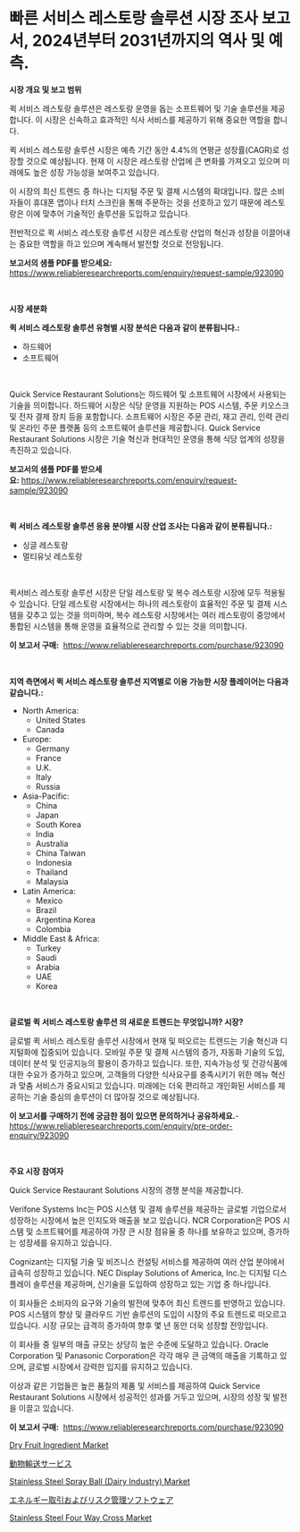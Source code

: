 <p><h1>빠른 서비스 레스토랑 솔루션 시장 조사 보고서, 2024년부터 2031년까지의 역사 및 예측.</h1></p><p><strong>시장 개요 및 보고 범위</strong></p>
<p><p>퀵 서비스 레스토랑 솔루션은 레스토랑 운영을 돕는 소프트웨어 및 기술 솔루션을 제공합니다. 이 시장은 신속하고 효과적인 식사 서비스를 제공하기 위해 중요한 역할을 합니다.</p><p>퀵 서비스 레스토랑 솔루션 시장은 예측 기간 동안 4.4%의 연평균 성장률(CAGR)로 성장할 것으로 예상됩니다. 현재 이 시장은 레스토랑 산업에 큰 변화를 가져오고 있으며 미래에도 높은 성장 가능성을 보여주고 있습니다.</p><p>이 시장의 최신 트렌드 중 하나는 디지털 주문 및 결제 시스템의 확대입니다. 많은 소비자들이 휴대폰 앱이나 터치 스크린을 통해 주문하는 것을 선호하고 있기 때문에 레스토랑은 이에 맞추어 기술적인 솔루션을 도입하고 있습니다.</p><p>전반적으로 퀵 서비스 레스토랑 솔루션 시장은 레스토랑 산업의 혁신과 성장을 이끌어내는 중요한 역할을 하고 있으며 계속해서 발전할 것으로 전망됩니다.</p></p>
<p><strong>보고서의 샘플 PDF를 받으세요:</strong> <a href="https://www.reliableresearchreports.com/enquiry/request-sample/923090">https://www.reliableresearchreports.com/enquiry/request-sample/923090</a></p>
<p>&nbsp;</p>
<p><strong>시장 세분화</strong></p>
<p><strong>퀵 서비스 레스토랑 솔루션 유형별 시장 분석은 다음과 같이 분류됩니다.:</strong></p>
<p><ul><li>하드웨어</li><li>소프트웨어</li></ul></p>
<p>&nbsp;</p>
<p><p>Quick Service Restaurant Solutions는 하드웨어 및 소프트웨어 시장에서 사용되는 기술을 의미합니다. 하드웨어 시장은 식당 운영을 지원하는 POS 시스템, 주문 키오스크 및 전자 결제 장치 등을 포함합니다. 소프트웨어 시장은 주문 관리, 재고 관리, 인력 관리 및 온라인 주문 플랫폼 등의 소프트웨어 솔루션을 제공합니다. Quick Service Restaurant Solutions 시장은 기술 혁신과 현대적인 운영을 통해 식당 업계의 성장을 촉진하고 있습니다.</p></p>
<p><strong>보고서의 샘플 PDF를 받으세요:</strong>&nbsp;<a href="https://www.reliableresearchreports.com/enquiry/request-sample/923090">https://www.reliableresearchreports.com/enquiry/request-sample/923090</a></p>
<p>&nbsp;</p>
<p><strong> 퀵 서비스 레스토랑 솔루션 응용 분야별 시장 산업 조사는 다음과 같이 분류됩니다.:</strong></p>
<p><ul><li>싱글 레스토랑</li><li>멀티유닛 레스토랑</li></ul></p>
<p>&nbsp;</p>
<p><p>퀵서비스 레스토랑 솔루션 시장은 단일 레스토랑 및 복수 레스토랑 시장에 모두 적용될 수 있습니다. 단일 레스토랑 시장에서는 하나의 레스토랑이 효율적인 주문 및 결제 시스템을 갖추고 있는 것을 의미하며, 복수 레스토랑 시장에서는 여러 레스토랑이 중앙에서 통합된 시스템을 통해 운영을 효율적으로 관리할 수 있는 것을 의미합니다.</p></p>
<p><strong>이 보고서 구매:</strong>&nbsp; <a href="https://www.reliableresearchreports.com/purchase/923090">https://www.reliableresearchreports.com/purchase/923090</a></p>
<p>&nbsp;</p>
<p><strong>지역 측면에서 퀵 서비스 레스토랑 솔루션 지역별로 이용 가능한 시장 플레이어는 다음과 같습니다.:</strong></p>
<p><ul>
    <li>
        North America:
        <ul>
            <li>United States</li>
            <li>Canada</li>
        </ul>
    </li>
    <li>
        Europe:
        <ul>
            <li>Germany</li>
            <li>France</li>
            <li>U.K.</li>
            <li>Italy</li>
            <li>Russia</li>
        </ul>
    </li>
    <li>
        Asia-Pacific:
        <ul>
            <li>China</li>
            <li>Japan</li>
            <li>South Korea</li>
            <li>India</li>
            <li>Australia</li>
            <li>China Taiwan</li>
            <li>Indonesia</li>
            <li>Thailand</li>
            <li>Malaysia</li>
        </ul>
    </li>
    <li>
        Latin America:
        <ul>
            <li>Mexico</li>
            <li>Brazil</li>
            <li>Argentina Korea</li>
            <li>Colombia</li>
        </ul>
    </li>
    <li>
        Middle East & Africa:
        <ul>
            <li>Turkey</li>
            <li>Saudi</li>
            <li>Arabia</li>
            <li>UAE</li>
            <li>Korea</li>
        </ul>
    </li>
    </ul></p>
<p>&nbsp;</p>
<p><strong>글로벌 퀵 서비스 레스토랑 솔루션 의 새로운 트렌드는 무엇입니까? 시장?</strong></p>
<p><p>글로벌 퀵 서비스 레스토랑 솔루션 시장에서 현재 및 떠오르는 트렌드는 기술 혁신과 디지털화에 집중되어 있습니다. 모바일 주문 및 결제 시스템의 증가, 자동화 기술의 도입, 데이터 분석 및 인공지능의 활용이 증가하고 있습니다. 또한, 지속가능성 및 건강식품에 대한 수요가 증가하고 있으며, 고객들의 다양한 식사요구를 충족시키기 위한 메뉴 혁신과 맞춤 서비스가 중요시되고 있습니다. 미래에는 더욱 편리하고 개인화된 서비스를 제공하는 기술 중심의 솔루션이 더 많아질 것으로 예상됩니다.</p></p>
<p><strong>이 보고서를 구매하기 전에 궁금한 점이 있으면 문의하거나 공유하세요.</strong>- <a href="https://www.reliableresearchreports.com/enquiry/pre-order-enquiry/923090">https://www.reliableresearchreports.com/enquiry/pre-order-enquiry/923090</a></p>
<p>&nbsp;</p>
<p><strong>주요 시장 참여자</strong></p>
<p><p>Quick Service Restaurant Solutions 시장의 경쟁 분석을 제공합니다. </p><p>Verifone Systems Inc는 POS 시스템 및 결제 솔루션을 제공하는 글로벌 기업으로서 성장하는 시장에서 높은 인지도와 매출을 보고 있습니다. NCR Corporation은 POS 시스템 및 소프트웨어를 제공하여 가장 큰 시장 점유율 중 하나를 보유하고 있으며, 증가하는 성장세를 유지하고 있습니다. </p><p>Cognizant는 디지털 기술 및 비즈니스 컨설팅 서비스를 제공하여 여러 산업 분야에서 급속히 성장하고 있습니다. NEC Display Solutions of America, Inc.는 디지털 디스플레이 솔루션을 제공하며, 신기술을 도입하여 성장하고 있는 기업 중 하나입니다.</p><p>이 회사들은 소비자의 요구와 기술의 발전에 맞추어 최신 트렌드를 반영하고 있습니다. POS 시스템의 향상 및 클라우드 기반 솔루션의 도입이 시장의 주요 트렌드로 떠오르고 있습니다. 시장 규모는 급격히 증가하여 향후 몇 년 동안 더욱 성장할 전망입니다.</p><p>이 회사들 중 일부의 매출 규모는 상당히 높은 수준에 도달하고 있습니다. Oracle Corporation 및 Panasonic Corporation은 각각 매우 큰 금액의 매출을 기록하고 있으며, 글로벌 시장에서 강력한 입지를 유지하고 있습니다.</p><p>이상과 같은 기업들은 높은 품질의 제품 및 서비스를 제공하여 Quick Service Restaurant Solutions 시장에서 성공적인 성과를 거두고 있으며, 시장의 성장 및 발전을 이끌고 있습니다.</p></p>
<p><strong>이 보고서 구매:</strong>&nbsp;&nbsp;<a href="https://www.reliableresearchreports.com/purchase/923090">https://www.reliableresearchreports.com/purchase/923090</a></p>
<p><p><a href="https://issuu.com/reportprime-2/docs/dry-fruit-ingredient-market-size-2030.pptx">Dry Fruit Ingredient Market</a></p><p><a href="https://github.com/lababdou/Market-Research-Report-List-2/blob/main/1848018182668.md">動物輸送サービス</a></p><p><a href="https://github.com/brenzgnarento/Market-Research-Report-List-1/blob/main/stainless-steel-spray-ball-dairy-industry-market.md">Stainless Steel Spray Ball (Dairy Industry) Market</a></p><p><a href="https://github.com/mohamedbakry57/Market-Research-Report-List-2/blob/main/2687156182667.md">エネルギー取引およびリスク管理ソフトウェア</a></p><p><a href="https://github.com/castoriffic/Market-Research-Report-List-3/blob/main/stainless-steel-four-way-cross-market.md">Stainless Steel Four Way Cross Market</a></p></p>
